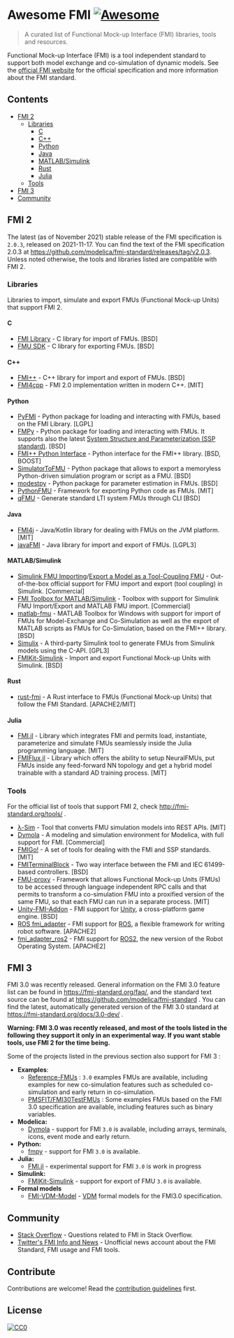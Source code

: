 # Awesome FMI [![Awesome](https://cdn.rawgit.com/sindresorhus/awesome/d7305f38d29fed78fa85652e3a63e154dd8e8829/media/badge.svg)](https://github.com/sindresorhus/awesome)

> A curated list of Functional Mock-up Interface (FMI) libraries, tools and resources.

Functional Mock-up Interface (FMI) is a tool independent standard to support both model exchange and co-simulation of dynamic models.
See the [official FMI website](http://fmi-standard.org/) for the official specification and more information about the FMI standard.

## Contents

- [FMI 2](#fmi-2)
  - [Libraries](#libraries)
    - [C](#c)
    - [C++](#c-1)
    - [Python](#python)
    - [Java](#java)
    - [MATLAB/Simulink](#matlabsimulink)
    - [Rust](#rust)
    - [Julia](#julia)
  - [Tools](#tools)
- [FMI 3](#fmi-3)
- [Community](#community)


## FMI 2

The latest (as of November 2021) stable release of the FMI specification is `2.0.3`, released on 2021-11-17.
You can find the text of the FMI specification 2.0.3 at https://github.com/modelica/fmi-standard/releases/tag/v2.0.3.
Unless noted otherwise, the tools and libraries listed are compatible with FMI 2.

### Libraries

Libraries to import, simulate and export FMUs (Functional Mock-up Units) that support FMI 2.

#### C
- [FMI Library](https://github.com/modelon-community/fmi-library) - C library for import of FMUs. [BSD]
- [FMU SDK](https://github.com/qtronic/fmusdk) - C library for exporting FMUs. [BSD]

#### C++
- [FMI++](https://github.com/fmipp/fmipp) - C++ library for import and export of FMUs. [BSD]
- [FMI4cpp](https://github.com/NTNU-IHB/FMI4cpp) - FMI 2.0 implementation written in modern C++. [MIT]

#### Python
- [PyFMI](https://github.com/modelon-community/pyfmi) - Python package for loading and interacting with FMUs, based on the FMI Library. [LGPL]
- [FMPy](https://github.com/CATIA-Systems/FMPy) - Python package for loading and interacting with FMUs. It supports also the latest [System Structure and Parameterization (SSP standard)](https://www.modelica.org/projects). [BSD]
- [FMI++ Python Interface](https://pypi.python.org/pypi/fmipp) - Python interface for the FMI++ library. [BSD, BOOST]
- [SimulatorToFMU](https://github.com/LBNL-ETA/SimulatorToFMU) - Python package that allows to export a memoryless Python-driven simulation program or script as a FMU. [BSD]
- [modestpy](https://github.com/sdu-cfei/modest-py) - Python package for parameter estimation in FMUs. [BSD]
- [PythonFMU](https://github.com/NTNU-IHB/PythonFMU) - Framework for exporting Python code as FMUs. [MIT]
- [qFMU](https://github.com/hyumo/qFMU) - Generate standard LTI system FMUs through CLI [BSD]

#### Java
- [FMI4j](https://github.com/NTNU-IHB/FMI4j) - Java/Kotlin library for dealing with FMUs on the JVM platform. [MIT]
- [javaFMI](https://bitbucket.org/siani/javafmi) - Java library for import and export of FMUs. [LGPL3]

#### MATLAB/Simulink
- [Simulink FMU Importing](https://mathworks.com/help/simulink/in-product-solutions.html)/[Export a Model as a Tool-Coupling FMU](https://mathworks.com/help/simulink/ug/_mw_54e936ec-2fa7-4418-be70-d99c8f91d2bd.html) - Out-of-the-box official support for FMU import and export (tool coupling) in Simulink. [Commercial]
- [FMI Toolbox for MATLAB/Simulink](https://www.modelon.com/products-services/modelon-deployment-suite/fmi-toolbox/) - Toolbox with support for Simulink FMU Import/Export and MATLAB FMU import. [Commercial]
- [matlab-fmu](https://sourceforge.net/projects/matlab-fmu/) - MATLAB Toolbox for Windows with support for import of FMUs for Model-Exchange and Co-Simulation as well as the export of MATLAB scripts as FMUs for Co-Simulation, based on the FMI++ library. [BSD]
- [Simulix](https://github.com/Kvixen/Simulix) - A third-party Simulink tool to generate FMUs from Simulink models using the C-API. [GPL3]
- [FMIKit-Simulink](https://github.com/CATIA-Systems/FMIKit-Simulink) - Import and export Functional Mock-up Units with Simulink. [BSD]

#### Rust
- [rust-fmi](https://crates.io/crates/fmi) - A Rust interface to FMUs (Functional Mock-up Units) that follow the FMI Standard. [APACHE2/MIT]

#### Julia
- [FMI.jl](https://github.com/ThummeTo/FMI.jl) - Library which integrates FMI and permits load, instantiate, parameterize and simulate FMUs seamlessly inside the Julia programming language. [MIT]
- [FMIFlux.jl](https://github.com/ThummeTo/FMIFlux.jl) - Library which offers the ability to setup NeuralFMUs, put FMUs inside any feed-forward NN topology and get a hybrid model trainable with a standard AD training process. [MIT]

### Tools
For the official list of tools that support FMI 2, check http://fmi-standard.org/tools/ .

- [λ-Sim](https://github.com/mbonvini/LambdaSim) - Tool that converts FMU simulation models into REST APIs. [MIT]
- [Dymola](https://www.dymola.com) - A modeling and simulation environment for Modelica, with full support for FMI. [Commercial]
- [FMIGo!](http://www.fmigo.net/) - A set of tools for dealing with the FMI and SSP standards. [MIT]
- [FMITerminalBlock](https://github.com/AIT-IES/FMITerminalBlock) -  Two way interface between the FMI and IEC 61499-based controllers. [BSD]
- [FMU-proxy](https://github.com/NTNU-IHB/FMU-proxy/) - Framework that allows Functional Mock-up Units (FMUs) to be accessed through language independent RPC calls and that permits to transform a co-simulation FMU into a proxified version of the same FMU, so that each FMU can run in a separate process. [MIT]
- [Unity-FMI-Addon](https://github.com/CATIA-Systems/Unity-FMI-Addon) - FMI support for [Unity](https://unity3d.com/), a cross-platform game engine. [BSD]
- [ROS fmi_adapter](https://github.com/boschresearch/fmi_adapter) - FMI support for [ROS](http://www.ros.org/), a flexible framework for writing robot software. [APACHE2]
- [fmi_adapter_ros2](https://github.com/boschresearch/fmi_adapter_ros2) - FMI support for [ROS2](https://index.ros.org/doc/ros2/), the new version of the Robot Operating System. [APACHE2]

## FMI 3

FMI 3.0  was recently released. General information on the FMI 3.0 feature list can be found in https://fmi-standard.org/faq/, and the standard text source can be found at https://github.com/modelica/fmi-standard . You can find the latest, automatically generated version of the FMI 3.0 standard at https://fmi-standard.org/docs/3.0-dev/ .

**Warning: FMI 3.0 was recently released, and most of the tools listed in the following they support it only in an experimental way. If you want stable tools, use FMI 2 for the time being.**

Some of the projects listed in the previous section also support for FMI 3 :
- **Examples**: 
  - [Reference-FMUs](https://github.com/modelica/Reference-FMUs) : `3.0` examples FMUs are available, including examples for new co-simulation features such as scheduled co-simulation and early return in co-simulation.
  - [PMSFIT/FMI30TestFMUs](https://github.com/PMSFIT/FMI30TestFMUs) : Some examples FMUs based on the FMI 3.0 specification are available, including features such as binary variables.
- **Modelica:** 
  - [Dymola](https://www.dymola.com) - support for FMI `3.0` is available, including arrays, terminals, icons, event mode and early return.
- **Python:** 
  - [fmpy](https://github.com/CATIA-Systems/FMPy) - support for FMI `3.0` is available.
- **Julia:**
  - [FMI.jl](https://github.com/ThummeTo/FMI.jl)  - experimental support for FMI `3.0` is work in progress
- **Simulink:** 
  - [FMIKit-Simulink](https://github.com/CATIA-Systems/FMIKit-Simulink) - support for export of FMU `3.0` is available.
- **Formal models**
  - [FMI-VDM-Model](https://github.com/INTO-CPS-Association/FMI-VDM-Model) - [VDM](https://en.wikipedia.org/wiki/Vienna_Development_Method) formal models for the FMI3.0 specification.

## Community

- [Stack Overflow](https://stackoverflow.com/tags/fmi) - Questions related to FMI in Stack Overflow.
- [Twitter's FMI Info and News](https://twitter.com/fmi_info) - Unofficial news account about the FMI Standard, FMI usage and FMI tools.


## Contribute

Contributions are welcome! Read the [contribution guidelines](CONTRIBUTING.md) first.


## License

[![CC0](http://mirrors.creativecommons.org/presskit/buttons/88x31/svg/cc-zero.svg)](http://creativecommons.org/publicdomain/zero/1.0)
